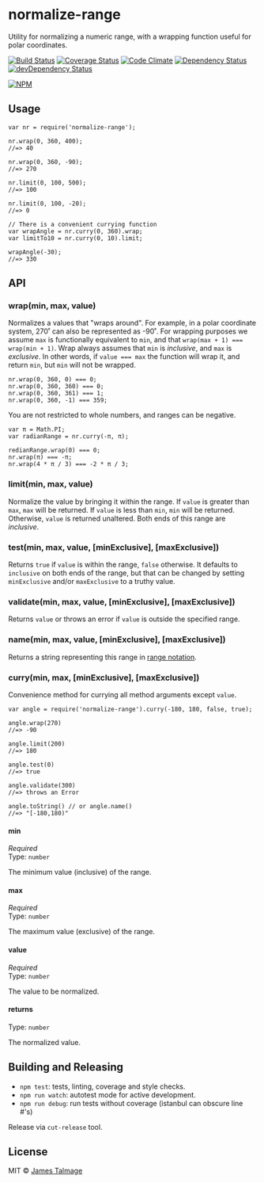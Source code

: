<h1 id="normalize-range">normalize-range</h1>

<p>Utility for normalizing a numeric range, with a wrapping function useful for polar coordinates.</p>

<p><a href="https://travis-ci.org/jamestalmage/normalize-range"><img src="https://travis-ci.org/jamestalmage/normalize-range.svg?branch=master" alt="Build Status" /></a>
<a href="https://coveralls.io/github/jamestalmage/normalize-range?branch=master"><img src="https://coveralls.io/repos/jamestalmage/normalize-range/badge.svg?branch=master&amp;service=github" alt="Coverage Status" /></a>
<a href="https://codeclimate.com/github/jamestalmage/normalize-range"><img src="https://codeclimate.com/github/jamestalmage/normalize-range/badges/gpa.svg" alt="Code Climate" /></a>
<a href="https://david-dm.org/jamestalmage/normalize-range"><img src="https://david-dm.org/jamestalmage/normalize-range.svg" alt="Dependency Status" /></a>
<a href="https://david-dm.org/jamestalmage/normalize-range#info=devDependencies"><img src="https://david-dm.org/jamestalmage/normalize-range/dev-status.svg" alt="devDependency Status" /></a></p>

<p><a href="https://nodei.co/npm/normalize-range/"><img src="https://nodei.co/npm/normalize-range.png" alt="NPM" /></a></p>

<h2 id="usage">Usage</h2>

<pre><code class="js">var nr = require('normalize-range');

nr.wrap(0, 360, 400);
//=&gt; 40

nr.wrap(0, 360, -90);
//=&gt; 270

nr.limit(0, 100, 500);
//=&gt; 100

nr.limit(0, 100, -20);
//=&gt; 0

// There is a convenient currying function
var wrapAngle = nr.curry(0, 360).wrap;
var limitTo10 = nr.curry(0, 10).limit;

wrapAngle(-30);
//=&gt; 330
</code></pre>

<h2 id="api">API</h2>

<h3 id="wrapmin%2C-max%2C-value">wrap(min, max, value)</h3>

<p>Normalizes a values that "wraps around". For example, in a polar coordinate system, 270˚ can also be
represented as -90˚. 
For wrapping purposes we assume <code>max</code> is functionally equivalent to <code>min</code>, and that <code>wrap(max + 1) === wrap(min + 1)</code>.
Wrap always assumes that <code>min</code> is <em>inclusive</em>, and <code>max</code> is <em>exclusive</em>.
In other words, if <code>value === max</code> the function will wrap it, and return <code>min</code>, but <code>min</code> will not be wrapped.</p>

<pre><code class="js">nr.wrap(0, 360, 0) === 0;
nr.wrap(0, 360, 360) === 0;
nr.wrap(0, 360, 361) === 1;
nr.wrap(0, 360, -1) === 359;
</code></pre>

<p>You are not restricted to whole numbers, and ranges can be negative.</p>

<pre><code class="js">var π = Math.PI;
var radianRange = nr.curry(-π, π);

redianRange.wrap(0) === 0;
nr.wrap(π) === -π;
nr.wrap(4 * π / 3) === -2 * π / 3;
</code></pre>

<h3 id="limitmin%2C-max%2C-value">limit(min, max, value)</h3>

<p>Normalize the value by bringing it within the range.
If <code>value</code> is greater than <code>max</code>, <code>max</code> will be returned.
If <code>value</code> is less than <code>min</code>, <code>min</code> will be returned.
Otherwise, <code>value</code> is returned unaltered.
Both ends of this range are <em>inclusive</em>.</p>

<h3 id="testmin%2C-max%2C-value%2C-minexclusive%2C-maxexclusive">test(min, max, value, [minExclusive], [maxExclusive])</h3>

<p>Returns <code>true</code> if <code>value</code> is within the range, <code>false</code> otherwise.
It defaults to <code>inclusive</code> on both ends of the range, but that can be
changed by setting <code>minExclusive</code> and/or <code>maxExclusive</code> to a truthy value.</p>

<h3 id="validatemin%2C-max%2C-value%2C-minexclusive%2C-maxexclusive">validate(min, max, value, [minExclusive], [maxExclusive])</h3>

<p>Returns <code>value</code> or throws an error if <code>value</code> is outside the specified range.</p>

<h3 id="namemin%2C-max%2C-value%2C-minexclusive%2C-maxexclusive">name(min, max, value, [minExclusive], [maxExclusive])</h3>

<p>Returns a string representing this range in 
<a href="https://en.wikipedia.org/wiki/Interval_(mathematics)#Classification_of_intervals">range notation</a>.</p>

<h3 id="currymin%2C-max%2C-minexclusive%2C-maxexclusive">curry(min, max, [minExclusive], [maxExclusive])</h3>

<p>Convenience method for currying all method arguments except <code>value</code>.</p>

<pre><code class="js">var angle = require('normalize-range').curry(-180, 180, false, true);

angle.wrap(270)
//=&gt; -90

angle.limit(200)
//=&gt; 180

angle.test(0)
//=&gt; true

angle.validate(300)
//=&gt; throws an Error

angle.toString() // or angle.name()
//=&gt; "[-180,180)"
</code></pre>

<h4 id="min">min</h4>

<p><em>Required</em><br />
Type: <code>number</code></p>

<p>The minimum value (inclusive) of the range.</p>

<h4 id="max">max</h4>

<p><em>Required</em><br />
Type: <code>number</code></p>

<p>The maximum value (exclusive) of the range.</p>

<h4 id="value">value</h4>

<p><em>Required</em><br />
Type: <code>number</code></p>

<p>The value to be normalized.</p>

<h4 id="returns">returns</h4>

<p>Type: <code>number</code></p>

<p>The normalized value.</p>

<h2 id="building-and-releasing">Building and Releasing</h2>

<ul>
<li><code>npm test</code>: tests, linting, coverage and style checks.</li>
<li><code>npm run watch</code>: autotest mode for active development.</li>
<li><code>npm run debug</code>: run tests without coverage (istanbul can obscure line #'s)</li>
</ul>

<p>Release via <code>cut-release</code> tool.</p>

<h2 id="license">License</h2>

<p>MIT © <a href="http://github.com/jamestalmage">James Talmage</a></p>
